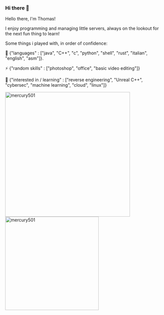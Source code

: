 ### Hi there 👋
Hello there, I'm Thomas!

I enjoy programming and managing little servers, always on the lookout for the next fun thing to learn!

Some things i played with, in order of confidence:

🌱 {"languages" : ["java", "C++", "c", "python", "shell", "rust", "italian", "english", "asm"]}.

⚡ {"random skills" : ["photoshop", "office", "basic video editing"]}

🔭 {"interested in / learning" : ["reverse engineering", "Unreal C++", "cybersec", "machine learning", "cloud", "linux"]}



<img align="left" src="https://github-readme-stats.vercel.app/api?username=mercury501&show_icons=true&theme=gotham" alt="mercury501" width="400" margin="0px"/>
<img src="https://github-readme-stats.vercel.app/api/top-langs/?username=mercury501&layout=compact&theme=gotham" alt="mercury501" width="300"/>
